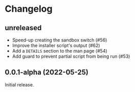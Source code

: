 # Changelog

## unreleased

- Speed-up creating the sandbox switch (#56)
- Improve the installer script's output (#62)
- Add a `DETAILS` section to the man page (#54)
- Add guard to prevent partial script from being run (#53)

## 0.0.1-alpha (2022-05-25)

Initial release.

